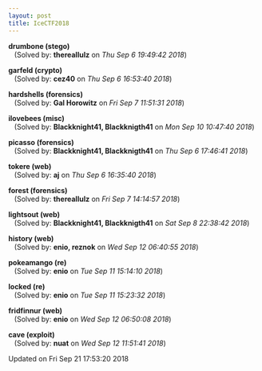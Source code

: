 ```yaml
---
layout: post
title: IceCTF2018
---
```


<!--break-->

**drumbone (stego)**  
&nbsp;&nbsp;&nbsp;(Solved by: **thereallulz** on _Thu Sep  6 19:49:42 2018_)  
  
**garfeld (crypto)**  
&nbsp;&nbsp;&nbsp;(Solved by: **cez40** on _Thu Sep  6 16:53:40 2018_)  
  
**hardshells (forensics)**  
&nbsp;&nbsp;&nbsp;(Solved by: **Gal Horowitz** on _Fri Sep  7 11:51:31 2018_)  
  
**ilovebees (misc)**  
&nbsp;&nbsp;&nbsp;(Solved by: **Blackknight41, Blackknigth41** on _Mon Sep 10 10:47:40 2018_)  
  
**picasso (forensics)**  
&nbsp;&nbsp;&nbsp;(Solved by: **Blackknight41, Blackknigth41** on _Thu Sep  6 17:46:41 2018_)  
  
**tokere (web)**  
&nbsp;&nbsp;&nbsp;(Solved by: **aj** on _Thu Sep  6 16:35:40 2018_)  
  
**forest (forensics)**  
&nbsp;&nbsp;&nbsp;(Solved by: **thereallulz** on _Fri Sep  7 14:14:57 2018_)  
  
**lightsout (web)**  
&nbsp;&nbsp;&nbsp;(Solved by: **Blackknight41, Blackknigth41** on _Sat Sep  8 22:38:42 2018_)  
  
**history (web)**  
&nbsp;&nbsp;&nbsp;(Solved by: **enio, reznok** on _Wed Sep 12 06:40:55 2018_)  
  
**pokeamango (re)**  
&nbsp;&nbsp;&nbsp;(Solved by: **enio** on _Tue Sep 11 15:14:10 2018_)  
  
**locked (re)**  
&nbsp;&nbsp;&nbsp;(Solved by: **enio** on _Tue Sep 11 15:23:32 2018_)  
  
**fridfinnur (web)**  
&nbsp;&nbsp;&nbsp;(Solved by: **enio** on _Wed Sep 12 06:50:08 2018_)  
  
**cave (exploit)**  
&nbsp;&nbsp;&nbsp;(Solved by: **nuat** on _Wed Sep 12 11:51:41 2018_)  
  


Updated on Fri Sep 21 17:53:20 2018
